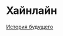 # Хайнлайн

[История будущего](https://ru.wikipedia.org/wiki/%D0%98%D1%81%D1%82%D0%BE%D1%80%D0%B8%D1%8F_%D0%B1%D1%83%D0%B4%D1%83%D1%89%D0%B5%D0%B3%D0%BE_(%D0%A0%D0%BE%D0%B1%D0%B5%D1%80%D1%82_%D0%A5%D0%B0%D0%B9%D0%BD%D0%BB%D0%B0%D0%B9%D0%BD))
